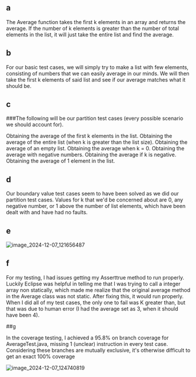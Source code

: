 ## a

The Average function takes the first k elements in an array and returns the average. If the number of k elements is greater than the number of total elements in the list, it will just take the entire list and find the average.

## b

For our basic test cases, we will simply try to make a list with few elements, consisting of numbers that we can easily average in our minds. We will then take the first k elements of said list and see if our average matches what it should be.

## c

###The following will be our partition test cases (every possible scenario we should account for).

Obtaining the average of the first k elements in the list.
Obtaining the average of the entire list (when k is greater than the list size).
Obtaining the average of an empty list.
Obtaining the average when k = 0.
Obtaining the average with negative numbers.
Obtaining the average if k is negative.
Obtaining the average of 1 element in the list.

## d

Our boundary value test cases seem to have been solved as we did our partition test cases. Values for k that we'd be concerned about are 0, any negative number, or 1 above the number of list elements, which have been dealt with and have had no faults.

## e

![image_2024-12-07_121656487](https://github.com/user-attachments/assets/16e0de32-7034-4d12-af91-abad69c6c445)


## f

For my testing, I had issues getting my Asserttrue method to run properly. Luckily Eclipse was helpful in telling me that I was trying to call a integer array non statically, which made me realize that the original average method in the Average class was not static. After fixing this, it would run properly.
When I did all of my test cases, the only one to fail was K greater than, but that was due to human error (I had the average set as 3, when it should have been 4).

##g

In the coverage testing, I achieved a 95.8% on branch coverage for AverageTest.java, missing 1 (unclear) instruction in every test case. Considering these branches are mutually exclusive, it's otherwise difficult to get an exact 100% coverage

![image_2024-12-07_124740819](https://github.com/user-attachments/assets/8526b142-1fd8-4e75-b352-46eb34f19a5b)


